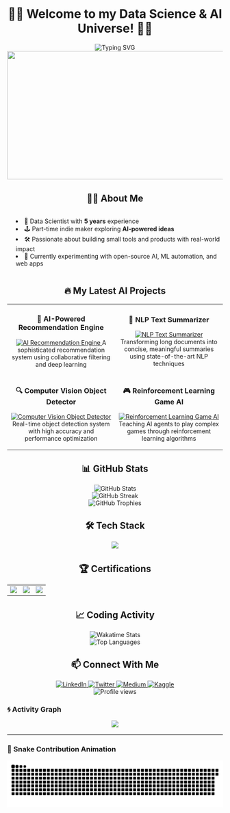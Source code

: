 # <div align="center">👨‍💻 Welcome to my Data Science & AI Universe! 👨‍💻</div>

<div align="center">
  <img src="https://readme-typing-svg.herokuapp.com?font=Fira+Code&size=25&duration=3000&pause=1000&color=36BCF7&center=true&vCenter=true&width=600&lines=5%2B+Years+of+Data+Science+Experience;AI+Explorer+and+Builder;Turning+Data+into+Actionable+Insights;Creating+the+Future+with+AI" alt="Typing SVG" />
</div>

<div align="center">
  <img src="https://media.giphy.com/media/v1.Y2lkPTc5MGI3NjExeHo3cWt2czV0YWM2c2tmamwwbjI3YnB2a3dqbDYwenB3cHJibHAyMiZlcD12MV9pbnRlcm5hbF9naWZfYnlfaWQmY3Q9Zw/f3iwJFOVOwuy7K6FFw/giphy.gif" width="600" height="300"/>
</div>

## <div align="center">👨‍💻 About Me</div>

<div align="center">
  <ul align="left" style="list-style-position: inside; padding-left: 20px; display: inline-block; text-align: left;">
    <li>🧠 Data Scientist with <b>5 years</b> experience</li>
    <li>🕹️ Part-time indie maker exploring <b>AI-powered ideas</b></li>
    <li>🛠️ Passionate about building small tools and products with real-world impact</li>
    <li>🎯 Currently experimenting with open-source AI, ML automation, and web apps</li>
  </ul>
</div>

## <div align="center">🔥 My Latest AI Projects</div>

<div align="center">
  <table>
    <tr>
      <td width="50%">
        <h3 align="center">🤖 AI-Powered Recommendation Engine</h3>
        <p align="center">
          <a href="https://github.com/muneebable/ai-recommendation-engine" target="_blank">
            <img src="https://media.giphy.com/media/v1.Y2lkPTc5MGI3NjExMXgwM2tmY3RiZzQ3ajhyOGN5cTRkdnJyYTY5NjhpcjBib3ZlOHJ6NCZlcD12MV9pbnRlcm5hbF9naWZfYnlfaWQmY3Q9Zw/l46Cy1rHbQ92uuLXa/giphy.gif" width="100%" alt="AI Recommendation Engine"/>
          </a>
          <span>A sophisticated recommendation system using collaborative filtering and deep learning</span>
        </p>
      </td>
      <td width="50%">
        <h3 align="center">🧠 NLP Text Summarizer</h3>
        <p align="center">
          <a href="https://github.com/muneebable/nlp-text-summarizer" target="_blank">
            <img src="https://media.giphy.com/media/v1.Y2lkPTc5MGI3NjExeWh4OTM2MnN3ZjdmZnMzdHdnOHcwdWNrOGpvYnVtdndvYXE3NGxvaiZlcD12MV9pbnRlcm5hbF9naWZfYnlfaWQmY3Q9Zw/3oKIPEqDGUULpEU0aQ/giphy.gif" width="100%" alt="NLP Text Summarizer"/>
          </a>
          <span>Transforming long documents into concise, meaningful summaries using state-of-the-art NLP techniques</span>
        </p>
      </td>
    </tr>
    <tr>
      <td width="50%">
        <h3 align="center">🔍 Computer Vision Object Detector</h3>
        <p align="center">
          <a href="https://github.com/muneebable/object-detection" target="_blank">
            <img src="https://media.giphy.com/media/v1.Y2lkPTc5MGI3NjExcm5zYnpzYnY5b3FicDZpNjZvb29wdGVwazZtcDcwNHprbWFrZTg4ayZlcD12MV9pbnRlcm5hbF9naWZfYnlfaWQmY3Q9Zw/3o7bu3XilJ5BOiSGic/giphy.gif" width="100%" alt="Computer Vision Object Detector"/>
          </a>
          <span>Real-time object detection system with high accuracy and performance optimization</span>
        </p>
      </td>
      <td width="50%">
        <h3 align="center">🎮 Reinforcement Learning Game AI</h3>
        <p align="center">
          <a href="https://github.com/muneebable/rl-game-ai" target="_blank">
            <img src="https://media.giphy.com/media/v1.Y2lkPTc5MGI3NjExeTM5MW55c2w1OTR1bGtrN2Q5NW5mYXV2NnRyeXVrY2ltdWhpcTF1YSZlcD12MV9pbnRlcm5hbF9naWZfYnlfaWQmY3Q9Zw/MeJgB3yMMwIaHmKD4z/giphy.gif" width="100%" alt="Reinforcement Learning Game AI"/>
          </a>
          <span>Teaching AI agents to play complex games through reinforcement learning algorithms</span>
        </p>
      </td>
    </tr>
  </table>
</div>

## <div align="center">📊 GitHub Stats</div>

<div align="center">
  <img src="https://github-readme-stats.vercel.app/api?username=muneebable&show_icons=true&theme=radical&count_private=true" alt="GitHub Stats" />
</div>

<div align="center">
  <img src="https://github-readme-streak-stats.herokuapp.com/?user=muneebable&theme=radical" alt="GitHub Streak" />
</div>

<div align="center">
  <img src="https://github-profile-trophy.vercel.app/?username=muneebable&theme=radical&column=7&margin-w=15&margin-h=15" alt="GitHub Trophies" />
</div>

## <div align="center">🛠️ Tech Stack</div>

<p align="center">
  <img src="https://skillicons.dev/icons?i=python,tensorflow,pytorch,fastapi,js,react,nextjs,tailwind,git,github,postgresql,mongodb,aws,docker&perline=7&theme=dark" />
</p>

## <div align="center">🏆 Certifications</div>

<div align="center">
  <table>
    <tr>
      <td align="center">
        <img width="70px" src="https://img.shields.io/badge/AWS-Certified_Machine_Learning-FF9900?style=for-the-badge&logo=amazon-aws&logoColor=white" />
      </td>
      <td align="center">
        <img width="70px" src="https://img.shields.io/badge/GCP-Professional_Data_Engineer-4285F4?style=for-the-badge&logo=google-cloud&logoColor=white" />
      </td>
      <td align="center">
        <img width="70px" src="https://img.shields.io/badge/DeepLearning.AI-Specialization-0056D2?style=for-the-badge" />
      </td>
    </tr>
  </table>
</div>

## <div align="center">📈 Coding Activity</div>

<div align="center">
  <img src="https://github-readme-stats.vercel.app/api/wakatime?username=muneebable&theme=radical" alt="Wakatime Stats" />
</div>

<div align="center">
  <img src="https://github-readme-stats.vercel.app/api/top-langs/?username=muneebable&layout=compact&theme=radical&hide=html,css" alt="Top Languages" />
</div>


## <div align="center">📫 Connect With Me</div>

<div align="center">
  <a href="https://www.linkedin.com/in/muneeb--ul--hassan">
    <img alt="LinkedIn" src="https://img.shields.io/badge/LinkedIn-0077B5?style=for-the-badge&logo=linkedin&logoColor=white" />
  </a>
  <a href="https://twitter.com/muneebable">
    <img alt="Twitter" src="https://img.shields.io/badge/Twitter-1DA1F2?style=for-the-badge&logo=twitter&logoColor=white" />
  </a>
  <a href="https://medium.com/@muneebable">
    <img alt="Medium" src="https://img.shields.io/badge/Medium-12100E?style=for-the-badge&logo=medium&logoColor=white" />
  </a>
  <a href="https://kaggle.com/muneeb2405">
    <img alt="Kaggle" src="https://img.shields.io/badge/Kaggle-20BEFF?style=for-the-badge&logo=kaggle&logoColor=white" />
  </a>
</div>

<div align="center">
  <img src="https://komarev.com/ghpvc/?username=muneebable&color=blueviolet&style=flat-square&label=Profile+Views" alt="Profile views" />
</div>

### 🌀 Activity Graph

<p align="center">
  <img src="https://github-readme-activity-graph.vercel.app/graph?username=muneebable&theme=github-compact&color=AA77FF&bg_color=0d1117&hide_border=true" />
</p>

---

### 🐍 Snake Contribution Animation

<p align="center">
  <img src="https://raw.githubusercontent.com/muneebable/muneebable/output/github-contribution-grid-snake-dark.svg" />
</p>
